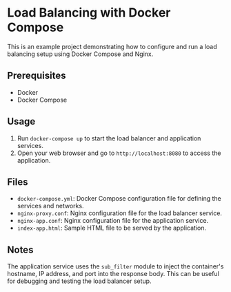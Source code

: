 # Load Balancing with Docker Compose

This is an example project demonstrating how to configure and run a load balancing setup using Docker Compose and Nginx.

## Prerequisites

- Docker
- Docker Compose

## Usage

1. Run `docker-compose up` to start the load balancer and application services.
2. Open your web browser and go to `http://localhost:8080` to access the application.

## Files

- `docker-compose.yml`: Docker Compose configuration file for defining the services and networks.
- `nginx-proxy.conf`: Nginx configuration file for the load balancer service.
- `nginx-app.conf`: Nginx configuration file for the application service.
- `index-app.html`: Sample HTML file to be served by the application.

## Notes

The application service uses the `sub_filter` module to inject the container's hostname, IP address, and port into the response body. This can be useful for debugging and testing the load balancer setup.